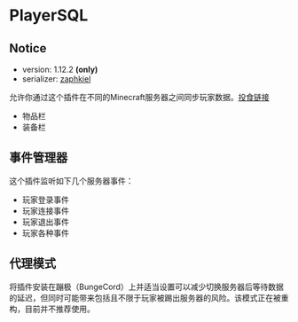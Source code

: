 PlayerSQL
=========

## Notice
- version: 1.12.2 **(only)**
- serializer: [zaphkiel](https://github.com/Bkm016/Zaphkiel)

允许你通过这个插件在不同的Minecraft服务器之间同步玩家数据。[投食链接](https://www.paypal.me/2732000916/5)

- 物品栏
- 装备栏

事件管理器
--------
这个插件监听如下几个服务器事件：
- 玩家登录事件
- 玩家连接事件
- 玩家退出事件
- 玩家各种事件

代理模式
--------
将插件安装在蹦极（BungeCord）上并适当设置可以减少切换服务器后等待数据的延迟，但同时可能带来包括且不限于玩家被踢出服务器的风险。该模式正在被重构，目前并不推荐使用。
